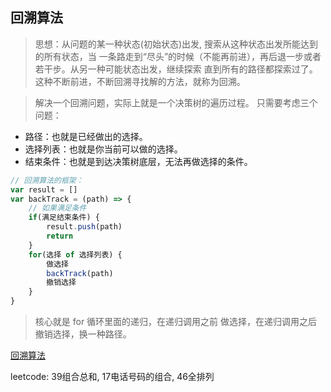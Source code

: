 ## 回溯算法
> 思想：从问题的某一种状态(初始状态)出发, 搜索从这种状态出发所能达到的所有状态，当
> 一条路走到“尽头”的时候（不能再前进），再后退一步或者若干步。从另一种可能状态出发，继续探索
> 直到所有的路径都探索过了。这种不断前进，不断回溯寻找解的方法，就称为回溯。

> 解决一个回溯问题，实际上就是一个决策树的遍历过程。
只需要考虑三个问题：
- 路径：也就是已经做出的选择。
- 选择列表：也就是你当前可以做的选择。
- 结束条件：也就是到达决策树底层，无法再做选择的条件。

```javascript
// 回溯算法的框架：
var result = []
var backTrack = (path) => {
    // 如果满足条件
    if(满足结束条件) {
        result.push(path)
        return
    }
    for(选择 of 选择列表) {
        做选择
        backTrack(path)
        撤销选择
    }
}
```
> 核心就是 for 循环里面的递归，在递归调用之前 做选择，在递归调用之后撤销选择，换一种路径。

[回溯算法]('https://labuladong.gitbook.io/algo/suan-fa-si-wei-xi-lie/3.1-hui-su-suan-fa-dfs-suan-fa-xi-lie/hui-su-suan-fa-xiang-jie-xiu-ding-ban')

leetcode: 39组合总和, 17电话号码的组合, 46全排列